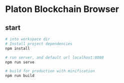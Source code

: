 # Platon Blockchain Browser

## start

``` bash
# into workspace dir
# Install project dependencies
npm install

# run server, and default url localhost:8080 
npm run serve

# build for production with minification
npm run build

```
